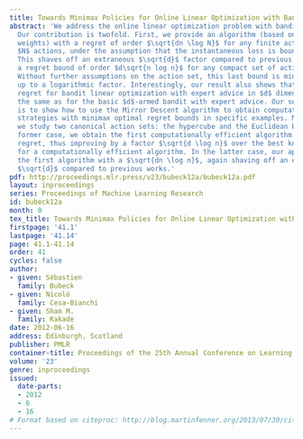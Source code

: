```yaml
---
title: Towards Minimax Policies for Online Linear Optimization with Bandit Feedback
abstract: 'We address the online linear optimization problem with bandit feedback.
  Our contribution is twofold. First, we provide an algorithm (based on exponential
  weights) with a regret of order $\sqrt{dn \log N}$ for any finite action set with
  $N$ actions, under the assumption that the instantaneous loss is bounded by 1.
  This shaves off an extraneous $\sqrt{d}$ factor compared to previous works, and gives
  a regret bound of order $d\sqrt{n log n}$ for any compact set of actions.
  Without further assumptions on the action set, this last bound is minimax optimal
  up to a logarithmic factor. Interestingly, our result also shows that the minimax
  regret for bandit linear optimization with expert advice in $d$ dimension is
  the same as for the basic $d$-armed bandit with expert advice. Our second contribution
  is to show how to use the Mirror Descent algorithm to obtain computationally efficient
  strategies with minimax optimal regret bounds in specific examples. More precisely
  we study two canonical action sets: the hypercube and the Euclidean ball. In the
  former case, we obtain the first computationally efficient algorithm with a $d\sqrt{n}$
  regret, thus improving by a factor $\sqrt{d \log n}$ over the best known result
  for a computationally efficient algorithm. In the latter case, our approach gives
  the first algorithm with a $\sqrt{dn \log n}$, again shaving off an extraneous
  $\sqrt{d}$ compared to previous works.'
pdf: http://proceedings.mlr.press/v23/bubeck12a/bubeck12a.pdf
layout: inproceedings
series: Proceedings of Machine Learning Research
id: bubeck12a
month: 0
tex_title: Towards Minimax Policies for Online Linear Optimization with Bandit Feedback
firstpage: '41.1'
lastpage: '41.14'
page: 41.1-41.14
order: 41
cycles: false
author:
- given: Sébastien
  family: Bubeck
- given: Nicoló
  family: Cesa-Bianchi
- given: Sham M.
  family: Kakade
date: 2012-06-16
address: Edinburgh, Scotland
publisher: PMLR
container-title: Proceedings of the 25th Annual Conference on Learning Theory
volume: '23'
genre: inproceedings
issued:
  date-parts:
  - 2012
  - 6
  - 16
# Format based on citeproc: http://blog.martinfenner.org/2013/07/30/citeproc-yaml-for-bibliographies/
---
```


